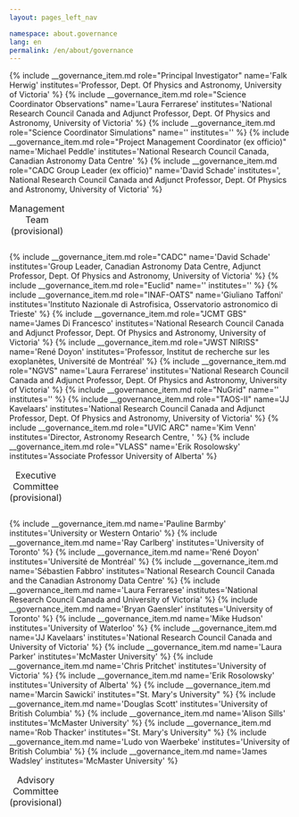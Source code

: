 ```yaml
---
layout: pages_left_nav

namespace: about.governance
lang: en
permalink: /en/about/governance
---
```


<!--  For a three column layout, add the role attribute. -->

<div class="table-responsive">
<table class="table table-condensed">
<caption class="h3">Management Team (provisional)</caption>
<tbody>
{% include __governance_item.md role="Principal Investigator" name='Falk Herwig' institutes='Professor, Dept. Of Physics and Astronomy, University of Victoria' %}
{% include __governance_item.md role="Science Coordinator Observations" name='Laura Ferrarese' institutes='National Research Council Canada and Adjunct Professor, Dept. Of Physics and Astronomy, University of Victoria' %}
{% include __governance_item.md role="Science Coordinator Simulations" name='' institutes='' %}
{% include __governance_item.md role="Project Management Coordinator (ex officio)" name='Michael Peddle' institutes='National Research Council Canada, Canadian Astronomy Data Centre' %}
{% include __governance_item.md role="CADC Group Leader (ex officio)" name='David Schade' institutes=', National Research Council Canada and Adjunct Professor, Dept. Of Physics and Astronomy, University of Victoria' %}
</tbody>
</table>
</div>

<div class="table-responsive">
<table class="table table-condensed">
<caption class="h3">Executive Committee (provisional)</caption>
<tbody>
{% include __governance_item.md role="CADC" name='David Schade' institutes='Group Leader, Canadian Astronomy Data Centre, Adjunct Professor, Dept. Of Physics and Astronomy, University of Victoria' %}
{% include __governance_item.md role="Euclid" name='' institutes='' %}
{% include __governance_item.md role="INAF-OATS" name='Giuliano Taffoni' institutes='Instituto Nazionale di Astrofisica, Osservatorio astronomico di Trieste' %}
{% include __governance_item.md role="JCMT GBS" name='James Di Francesco' institutes='National Research Council Canada and Adjunct Professor, Dept. Of Physics and Astronomy, University of Victoria' %}
{% include __governance_item.md role="JWST NIRISS" name='René Doyon' institutes='Professor, Institut de recherche sur les exoplanètes, Université de Montréal' %}
{% include __governance_item.md role="NGVS" name='Laura Ferrarese' institutes='National Research Council Canada and Adjunct Professor, Dept. Of Physics and Astronomy, University of Victoria' %}
{% include __governance_item.md role="NuGrid" name='' institutes='' %}
{% include __governance_item.md role="TAOS-II" name='JJ Kavelaars' institutes='National Research Council Canada and Adjunct Professor, Dept. Of Physics and Astronomy, University of Victoria' %}
{% include __governance_item.md role="UVIC ARC" name='Kim Venn' institutes='Director, Astronomy Research Centre, ' %}
{% include __governance_item.md role="VLASS" name='Erik Rosolowsky' institutes='Associate Professor University of Alberta' %}
</tbody>
</table>
</div>

<div class="table-responsive">
<table class="table table-condensed">
<caption class="h3">Advisory Committee (provisional)</caption>
<tbody>
{% include __governance_item.md name='Pauline Barmby' institutes='University or Western Ontario' %}
{% include __governance_item.md name='Ray Carlberg' institutes='University of Toronto' %}
{% include __governance_item.md name='René Doyon' institutes='Université de Montréal' %}
{% include __governance_item.md name='Sébastien Fabbro' institutes='National Research Council Canada and the Canadian Astronomy Data Centre' %}
{% include __governance_item.md name='Laura Ferrarese' institutes='National Research Council Canada and University of Victoria' %}
{% include __governance_item.md name='Bryan Gaensler' institutes='University of Toronto' %}
{% include __governance_item.md name='Mike Hudson' institutes='University of Waterloo' %}
{% include __governance_item.md name='JJ Kavelaars' institutes='National Research Council Canada and University of Victoria' %}
{% include __governance_item.md name='Laura Parker' institutes='McMaster University' %}
{% include __governance_item.md name='Chris Pritchet' institutes='University of Victoria' %}
{% include __governance_item.md name='Erik Rosolowsky' institutes='University of Alberta' %}
{% include __governance_item.md name='Marcin Sawicki' institutes="St. Mary's University" %}
{% include __governance_item.md name='Douglas Scott' institutes='University of British Columbia' %}
{% include __governance_item.md name='Alison Sills' institutes='McMaster University' %}
{% include __governance_item.md name='Rob Thacker' institutes="St. Mary's University" %}
{% include __governance_item.md name='Ludo von Waerbeke' institutes='University of British Columbia' %}
{% include __governance_item.md name='James Wadsley' institutes='McMaster University' %}
</tbody>
</table>
</div>


<!-- Content end -->
